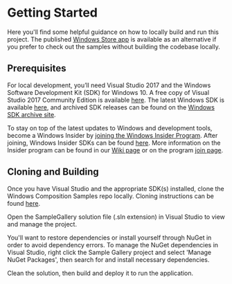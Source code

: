 # Getting Started

Here you'll find some helpful guidance on how to locally build and run this project. The published [Windows Store app](https://www.microsoft.com/en-us/store/p/windows-ui-dev-labs-sample-gallery/9pp1sb5wgnww) is available as an alternative if you prefer to check out the samples without building the codebase locally. 

## Prerequisites

For local development, you’ll need Visual Studio 2017 and the Windows Software Development Kit (SDK) for Windows 10.  A free copy of Visual Studio 2017 Community Edition is available [here](http://go.microsoft.com/fwlink/?LinkID=280676). The latest Windows SDK is available [here](https://developer.microsoft.com/en-us/windows/downloads/windows-10-sdk), and archived SDK releases can be found on the [Windows SDK archive site](https://developer.microsoft.com/en-us/windows/downloads/sdk-archive).

To stay on top of the latest updates to Windows and development tools, become a Windows Insider by [joining the Windows Insider Program](https://insider.windows.com/). After joining, Windows Insider SDKs can be found [here](https://www.microsoft.com/en-us/software-download/windowsinsiderpreviewSDK). More information on the Insider program can be found in our [Wiki page](https://github.com/Microsoft/WindowsCompositionSamples/wiki) or on the program [join page](https://insider.windows.com/).

## Cloning and Building

Once you have Visual Studio and the appropriate SDK(s) installed, clone the Windows Composition Samples repo locally. Cloning instructions can be found [here](https://help.github.com/articles/cloning-a-repository/). 

Open the SampleGallery solution file (.sln extension) in Visual Studio to view and manage the project.

You'll want to restore dependencies or install yourself through NuGet in order to avoid dependency errors. To manage the NuGet dependencies in Visual Studio, right click the Sample Gallery project and select 'Manage NuGet Packages', then search for and install necessary dependencies.

Clean the solution, then build and deploy it to run the application.
